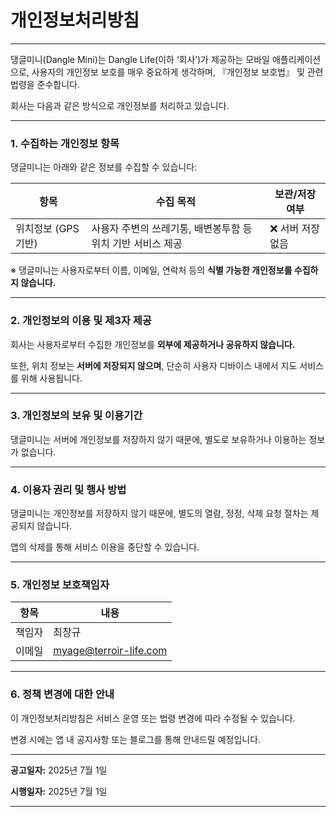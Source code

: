 # 개인정보처리방침

---

댕글미니(Dangle Mini)는 Dangle Life(이하 ‘회사’)가 제공하는 모바일 애플리케이션으로, 사용자의 개인정보 보호를 매우 중요하게 생각하며, 『개인정보 보호법』 및 관련 법령을 준수합니다.

회사는 다음과 같은 방식으로 개인정보를 처리하고 있습니다.

---

### **1. 수집하는 개인정보 항목**

댕글미니는 아래와 같은 정보를 수집할 수 있습니다:

| **항목** | **수집 목적** | **보관/저장 여부** |
| --- | --- | --- |
| 위치정보 (GPS 기반) | 사용자 주변의 쓰레기통, 배변봉투함 등 위치 기반 서비스 제공 | ❌ 서버 저장 없음 |

※ 댕글미니는 사용자로부터 이름, 이메일, 연락처 등의 **식별 가능한 개인정보를 수집하지 않습니다.**

---

### **2. 개인정보의 이용 및 제3자 제공**

회사는 사용자로부터 수집한 개인정보를 **외부에 제공하거나 공유하지 않습니다.**

또한, 위치 정보는 **서버에 저장되지 않으며**, 단순히 사용자 디바이스 내에서 지도 서비스를 위해 사용됩니다.

---

### **3. 개인정보의 보유 및 이용기간**

댕글미니는 서버에 개인정보를 저장하지 않기 때문에, 별도로 보유하거나 이용하는 정보가 없습니다.

---

### **4. 이용자 권리 및 행사 방법**

댕글미니는 개인정보를 저장하지 않기 때문에, 별도의 열람, 정정, 삭제 요청 절차는 제공되지 않습니다.

앱의 삭제를 통해 서비스 이용을 중단할 수 있습니다.

---

### **5. 개인정보 보호책임자**

| **항목** | **내용** |
| --- | --- |
| 책임자 | 최창규 |
| 이메일 | myage@terroir-life.com |

---

### **6. 정책 변경에 대한 안내**

이 개인정보처리방침은 서비스 운영 또는 법령 변경에 따라 수정될 수 있습니다.

변경 시에는 앱 내 공지사항 또는 블로그를 통해 안내드릴 예정입니다.

---

**공고일자:** 2025년 7월 1일

**시행일자:** 2025년 7월 1일

---
